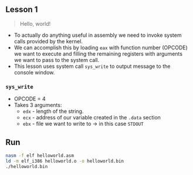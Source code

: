 ## Lesson 1
> Hello, world!

- To actually do anything useful in assembly we need to invoke system calls provided by the kernel.
- We can accomplish this by loading `eax` with function number (OPCODE) we want to execute and filling the remaining registers with arguments we want to pass to the system call.
- This lesson uses system call `sys_write` to output message to the console window.

### `sys_write`

- OPCODE = 4
- Takes 3 arguments: 
    - `edx` - length of the string.
    - `ecx` - address of our variable created in the `.data` section 
    - `ebx` - file we want to write to -> in this case `STDOUT`

## Run

```bash
nasm -f elf helloworld.asm
ld -m elf_i386 helloworld.o -o helloworld.bin
./helloworld.bin
```
